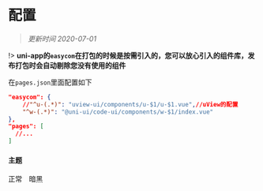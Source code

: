 # 配置
> *更新时间 2020-07-01*

!> **uni-app的`easycom`在打包的时候是按需引入的，您可以放心引入的组件库，发布打包时会自动剔除您没有使用的组件**

在`pages.json`里面配置如下
```json
"easycom": {
	//"^u-(.*)": "uview-ui/components/u-$1/u-$1.vue",//uView的配置
	"^w-(.*)": "@uni-ui/code-ui/components/w-$1/index.vue"
},
"pages": [
  //...
]
```

#### 主题

<div class="demo-theme-preview">
  <a data-theme="vue">正常</a>
  <a data-theme="dark">暗黑</a>
</div>

<style>
  .demo-theme-preview a {
    padding-right: 10px;
  }

  .demo-theme-preview a:hover {
    cursor: pointer;
    text-decoration: underline;
  }
</style>

<script>
  var preview = Docsify.dom.find('.demo-theme-preview');
  var themes = Docsify.dom.findAll('[rel="stylesheet"]');

  preview.onclick = function (e) {
    var title = e.target.getAttribute('data-theme');
    themes.forEach(function (theme) {
      theme.disabled = theme.title !== title;
    });
  };
</script>